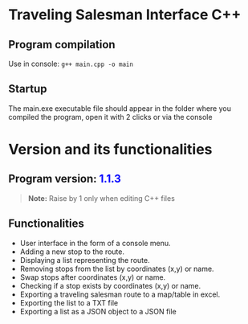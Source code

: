 # Traveling Salesman Interface C++

## Program compilation

Use in console: `g++ main.cpp -o main`

## Startup

The main.exe executable file should appear in the folder where you compiled the program, open it with 2 clicks or via the console

# Version and its functionalities

## Program version: <span style="color:blue">1.1.3</span>

> **Note:** Raise by 1 only when editing C++ files

## Functionalities

- User interface in the form of a console menu.
- Adding a new stop to the route.
- Displaying a list representing the route.
- Removing stops from the list by coordinates (x,y) or name.
- Swap stops after coordinates (x,y) or name.
- Checking if a stop exists by coordinates (x,y) or name.
- Exporting a traveling salesman route to a map/table in excel.
- Exporting the list to a TXT file
- Exporting a list as a JSON object to a JSON file
